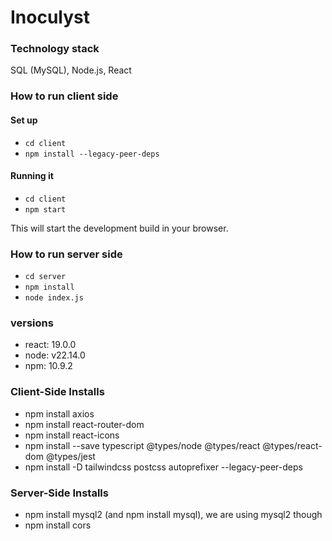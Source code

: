 # Inoculyst

### Technology stack
SQL (MySQL), Node.js, React

### How to run client side
#### Set up
- `cd client`
- `npm install --legacy-peer-deps`

#### Running it
- `cd client`
- `npm start`

This will start the development build in your browser.

### How to run server side
- `cd server`
- `npm install`
- `node index.js`

### versions
- react: 19.0.0
- node: v22.14.0
- npm: 10.9.2

### Client-Side Installs
- npm install axios
- npm install react-router-dom
- npm install react-icons
- npm install --save typescript @types/node @types/react @types/react-dom @types/jest
- npm install -D tailwindcss postcss autoprefixer --legacy-peer-deps 

### Server-Side Installs
- npm install mysql2 (and npm install mysql), we are using mysql2 though
- npm install cors
